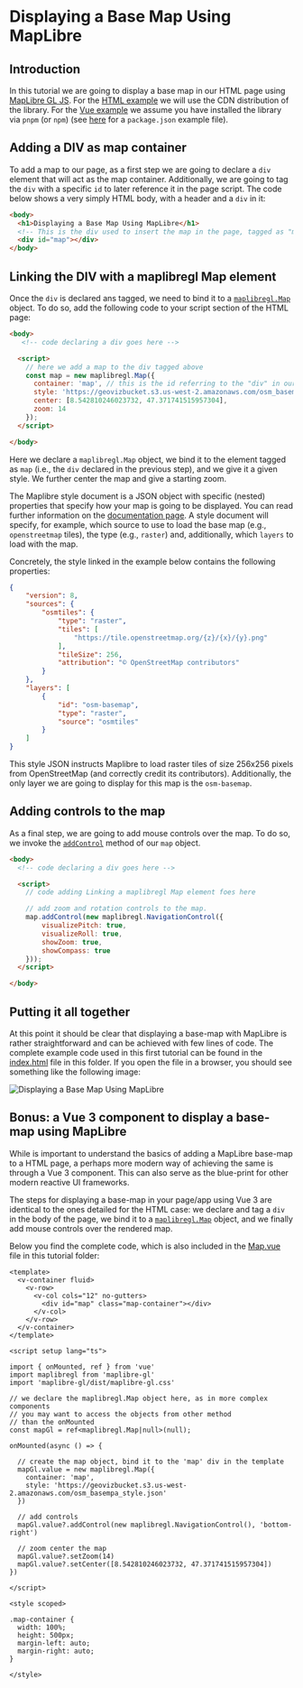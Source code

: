 # Displaying a Base Map Using MapLibre

## Introduction
In this tutorial we are going to display a base map in our HTML page using [MapLibre GL JS](https://maplibre.org/maplibre-gl-js/docs/). For the [HTML example](#putting-it-all-together) we will use the CDN distribution of the library. For the [Vue example](#bonus-a-vue-3-component-to-display-a-base-map-using-maplibre) we assume you have installed the library via ``pnpm`` (or ``npm``) (see [here](./../website/package.json) for a ``package.json`` example file).

## Adding a DIV as map container
To add a map to our page, as a first step we are going to declare a ``div`` element that will act as the map container. Additionally, we are going to tag the ``div`` with a specific ``id`` to later reference it in the page script. The code below shows a very simply HTML body, with a header and a ``div`` in it:

```html
<body>
  <h1>Displaying a Base Map Using MapLibre</h1>
  <!-- This is the div used to insert the map in the page, tagged as "map" -->
  <div id="map"></div>
</body>
```

## Linking the DIV with a maplibregl Map element
Once the ``div`` is declared ans tagged, we need to bind it to a [``maplibregl.Map``](https://maplibre.org/maplibre-gl-js/docs/API/classes/Map/) object. To do so, add the following code to your script section of the HTML page:

```html
<body>
   <!-- code declaring a div goes here -->

  <script>
    // here we add a map to the div tagged above
    const map = new maplibregl.Map({
      container: 'map', // this is the id referring to the "div" in our page body
      style: 'https://geovizbucket.s3.us-west-2.amazonaws.com/osm_basempa_style.json', // this is the style used to load the base map
      center: [8.542810246023732, 47.371741515957304],
      zoom: 14
    });
  </script>

</body>
```
Here we declare a ``maplibregl.Map`` object, we bind it to the element tagged as ``map`` (i.e., the ``div`` declared in the previous step), and we give it a given style. We further center the map and give a starting zoom.

The Maplibre style document is a JSON object with specific (nested) properties that specify how your map is going to be displayed. You can read further information on the [documentation page](https://maplibre.org/maplibre-style-spec/). A style document will specify, for example, which source to use to load the base map (e.g., ``openstreetmap`` tiles), the type (e.g., ``raster``) and, additionally, which ``layers`` to load with the map.

Concretely, the style linked in the example below contains the following properties:
```JSON
{
    "version": 8,
    "sources": {
        "osmtiles": {
            "type": "raster",
            "tiles": [
                "https://tile.openstreetmap.org/{z}/{x}/{y}.png"
            ],
            "tileSize": 256,
            "attribution": "© OpenStreetMap contributors"
        }
    },
    "layers": [
        {
            "id": "osm-basemap",
            "type": "raster",
            "source": "osmtiles"
        }
    ]
}
```
This style JSON instructs Maplibre to load raster tiles of size 256x256 pixels from OpenStreetMap (and correctly credit its contributors). Additionally, the only layer we are going to display for this map is the ``osm-basemap``.

## Adding controls to the map
As a final step, we are going to add mouse controls over the map. To do so, we invoke the [``addControl``](https://maplibre.org/maplibre-gl-js/docs/API/classes/Map/#addcontrol) method of our ``map`` object.

```html
<body>
  <!-- code declaring a div goes here -->

  <script>
    // code adding Linking a maplibregl Map element foes here

    // add zoom and rotation controls to the map.
    map.addControl(new maplibregl.NavigationControl({
        visualizePitch: true,
        visualizeRoll: true,
        showZoom: true,
        showCompass: true
    }));
  </script>

</body>
```

## Putting it all together
At this point it should be clear that displaying a base-map with MapLibre is rather straightforward and can be achieved with few lines of code. The complete example code used in this first tutorial can be found in the [index.html](./index.html) file in this folder. If you open the file in a browser, you should see something like the following image:

![Displaying a Base Map Using MapLibre](./tutorial_1.png)

## Bonus: a Vue 3 component to display a base-map using MapLibre
While is important to understand the basics of adding a MapLibre base-map to a HTML page, a perhaps more modern way of achieving the same is through a Vue 3 component. This can also serve as the blue-print for other modern reactive UI frameworks.

The steps for displaying a base-map in your page/app using Vue 3 are identical to the ones detailed for the HTML case: we declare and tag a ``div`` in the body of the page, we bind it to a [``maplibregl.Map``](https://maplibre.org/maplibre-gl-js/docs/API/classes/Map/) object, and we finally add mouse controls over the rendered map.

Below you find the complete code, which is also included in the [Map.vue](./Map.vue) file in this tutorial folder:

```vue
<template>
  <v-container fluid>
    <v-row>
      <v-col cols="12" no-gutters>
        <div id="map" class="map-container"></div>   
      </v-col>
    </v-row>
  </v-container>
</template>

<script setup lang="ts">

import { onMounted, ref } from 'vue'
import maplibregl from 'maplibre-gl'
import 'maplibre-gl/dist/maplibre-gl.css'

// we declare the maplibregl.Map object here, as in more complex components
// you may want to access the objects from other method
// than the onMounted
const mapGl = ref<maplibregl.Map|null>(null);

onMounted(async () => {

  // create the map object, bind it to the 'map' div in the template
  mapGl.value = new maplibregl.Map({
    container: 'map',
    style: 'https://geovizbucket.s3.us-west-2.amazonaws.com/osm_basempa_style.json'
  })

  // add controls
  mapGl.value?.addControl(new maplibregl.NavigationControl(), 'bottom-right')

  // zoom center the map
  mapGl.value?.setZoom(14)
  mapGl.value?.setCenter([8.542810246023732, 47.371741515957304])
})

</script>

<style scoped>

.map-container {
  width: 100%;
  height: 500px;
  margin-left: auto;
  margin-right: auto;
}

</style>
```